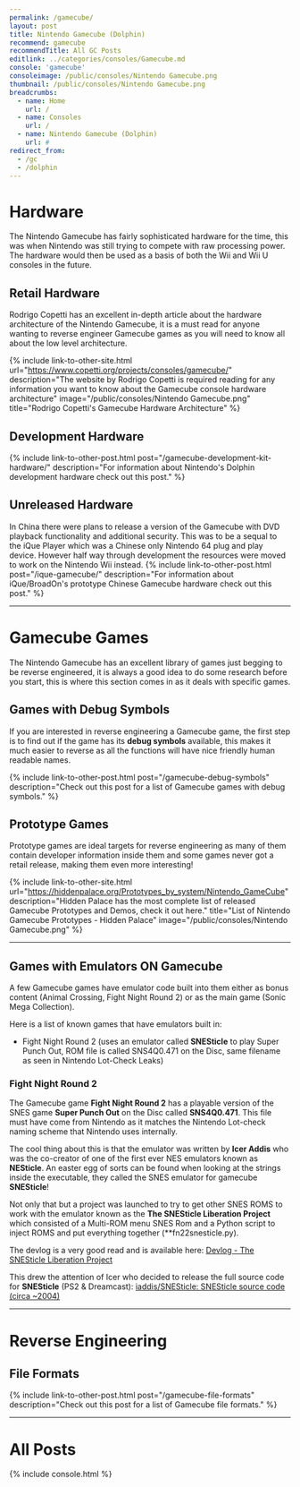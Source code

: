 ```yaml
---
permalink: /gamecube/
layout: post
title: Nintendo Gamecube (Dolphin)
recommend: gamecube
recommendTitle: All GC Posts
editlink: ../categories/consoles/Gamecube.md
console: 'gamecube'
consoleimage: /public/consoles/Nintendo Gamecube.png
thumbnail: /public/consoles/Nintendo Gamecube.png
breadcrumbs:
  - name: Home
    url: /
  - name: Consoles
    url: /
  - name: Nintendo Gamecube (Dolphin)
    url: #
redirect_from:
  - /gc
  - /dolphin
---
```


# Hardware
The Nintendo Gamecube has fairly sophisticated hardware for the time, this was when Nintendo was still trying to compete with raw processing power. The hardware would then be used as a basis of both the Wii and Wii U consoles in the future.

## Retail Hardware
Rodrigo Copetti has an excellent in-depth article about the hardware architecture of the Nintendo Gamecube, it is a must read for anyone wanting to reverse engineer Gamecube games as you will need to know all about the low level architecture.

{% include link-to-other-site.html url="https://www.copetti.org/projects/consoles/gamecube/" description="The website by Rodrigo Copetti is required reading for any information you want to know about the Gamecube console hardware architecture" image="/public/consoles/Nintendo Gamecube.png" title="Rodrigo Copetti's Gamecube Hardware Architecture"  %}

## Development Hardware
{% include link-to-other-post.html post="/gamecube-development-kit-hardware/" description="For information about Nintendo's Dolphin development hardware check out this post." %}

## Unreleased Hardware
In China there were plans to release a version of the Gamecube with DVD playback functionality and additional security. This was to be a sequal to the iQue Player which was a Chinese only Nintendo 64 plug and play device. However half way through development the resources were moved to work on the Nintendo Wii instead.
{% include link-to-other-post.html post="/ique-gamecube/" description="For information about iQue/BroadOn's prototype Chinese Gamecube hardware check out this post." %}


---
# Gamecube Games
The Nintendo Gamecube has an excellent library of games just begging to be reverse engineered, it is always a good idea to do some research before you start, this is where this section comes in as it deals with specific games.

## Games with Debug Symbols
If you are interested in reverse engineering a Gamecube game, the first step is to find out if the game has its **debug symbols** available, this makes it much easier to reverse as all the functions will have nice friendly human readable names.

{% include link-to-other-post.html post="/gamecube-debug-symbols" description="Check out this post for a list of Gamecube games with debug symbols." %}

## Prototype Games
Prototype games are ideal targets for reverse engineering as many of them contain developer information inside them and some games never got a retail release, making them even more interesting!

{% include link-to-other-site.html url="https://hiddenpalace.org/Prototypes_by_system/Nintendo_GameCube" description="Hidden Palace has the most complete list of released Gamecube Prototypes and Demos, check it out here." title="List of Nintendo Gamecube Prototypes - Hidden Palace" image="/public/consoles/Nintendo Gamecube.png"  %}

---
## Games with Emulators ON Gamecube
A few Gamecube games have emulator code built into them either as bonus content (Animal Crossing, Fight Night Round 2) or as the main game (Sonic Mega Collection).

Here is a list of known games that have emulators built in:
* Fight Night Round 2 (uses an emulator called **SNESticle** to play Super Punch Out, ROM file is called SNS4Q0.471 on the Disc, same filename as seen in Nintendo Lot-Check Leaks)

### Fight Night Round 2
The Gamecube game **Fight Night Round 2** has a playable version of the SNES game **Super Punch Out** on the Disc called **SNS4Q0.471**. This file must have come from Nintendo as it matches the Nintendo Lot-check naming scheme that Nintendo uses internally.

The cool thing about this is that the emulator was written by **Icer Addis** who was the co-creator of one of the first ever NES emulators known as **NESticle**. An easter egg of sorts can be found when looking at the strings inside the executable, they called the SNES emulator for gamecube **SNESticle**!

Not only that but a project was launched to try to get other SNES ROMS to work with the emulator known as the **The SNESticle Liberation Project** which consisted of a Multi-ROM menu SNES Rom and a Python script to inject ROMS and put everything together (**fn22snesticle.py).

The devlog is a very good read and is available here: [Devlog - The SNESticle Liberation Project](https://dataswamp.org/~josk/snesticle/devlog/)

This drew the attention of Icer who decided to release the full source code for **SNESticle** (PS2 & Dreamcast):
[iaddis/SNESticle: SNESticle source code (circa ~2004)](https://github.com/iaddis/SNESticle)

---
# Reverse Engineering

## File Formats
{% include link-to-other-post.html post="/gamecube-file-formats" description="Check out this post for a list of Gamecube file formats." %}


---
# All Posts
<div>

{% include console.html %}
</div>
